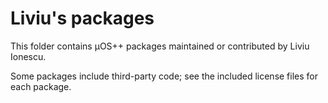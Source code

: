 # Liviu's packages

This folder contains µOS++ packages maintained or contributed by Liviu Ionescu.

Some packages include third-party code; see the included license files for each package.

